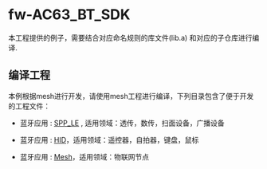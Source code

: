 # fw-AC63_BT_SDK

本工程提供的例子，需要结合对应命名规则的库文件(lib.a) 和对应的子仓库进行编译.

编译工程
-------------
本例根据mesh进行开发，请使用mesh工程进行编译，下列目录包含了便于开发的工程文件：

* 蓝牙应用 : [SPP_LE](./apps/spp_and_le) , 适用领域：透传，数传，扫面设备，广播设备

* 蓝牙应用 : [HID](./apps/hid)，适用领域：遥控器，自拍器，键盘，鼠标

* 蓝牙应用 : [Mesh](./apps/mesh)，适用领域：物联网节点
